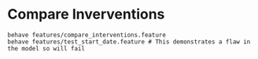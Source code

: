 # Compare Inverventions

```
behave features/compare_interventions.feature
behave features/test_start_date.feature # This demonstrates a flaw in the model so will fail
```
